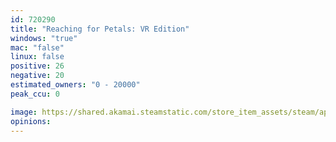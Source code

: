 ```yaml
---
id: 720290
title: "Reaching for Petals: VR Edition"
windows: "true"
mac: "false"
linux: false
positive: 26
negative: 20
estimated_owners: "0 - 20000"
peak_ccu: 0

image: https://shared.akamai.steamstatic.com/store_item_assets/steam/apps/720290/header.jpg?t=1561503314
opinions:
---
```

